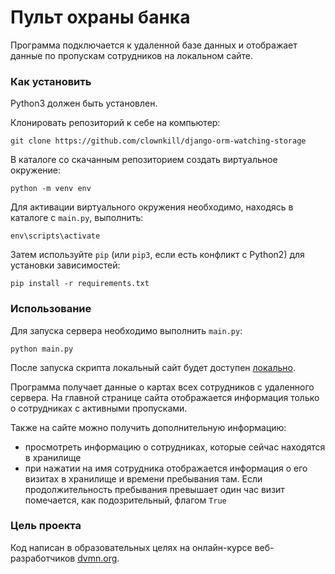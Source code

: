 # Пульт охраны банка
Программа подключается к удаленной базе данных и отображает данные по пропускам сотрудников
на локальном сайте.

### Как установить
Python3 должен быть установлен.

Клонировать репозиторий к себе на компьютер:
```
git clone https://github.com/clownkill/django-orm-watching-storage
```
В каталоге со скачанным репозиторием создать виртуальное окружение:
```
python -m venv env
```
Для активации виртуального окружения необходимо, находясь в каталоге с `main.py`, выполнить:
```
env\scripts\activate
```
Затем используйте `pip` (или `pip3`, если есть конфликт с Python2) для установки зависимостей:
```
pip install -r requirements.txt
```

### Использование
Для запуска сервера необходимо выполнить `main.py`:
```
python main.py
```
После запуска скрипта локальный сайт будет доступен [локально](http://127.0.0.1:8000/).

Программа получает данные о картах всех сотрудников с удаленного сервера. На главной странице сайта
отображается информация только о сотрудниках с активными пропусками.

Также на сайте можно получить дополнительную информацию:
- просмотреть информацию о сотрудниках, которые сейчас находятся в хранилище
- при нажатии на имя сотрудника отображается информация о его визитах в хранилище и времени пребывания там.
Если продолжительность пребывания превышает один час визит помечается, как подозрительный, флагом `True`
  
### Цель проекта
Код написан в образовательных целях на онлайн-курсе веб-разработчиков [dvmn.org](https://dvmn.org/).